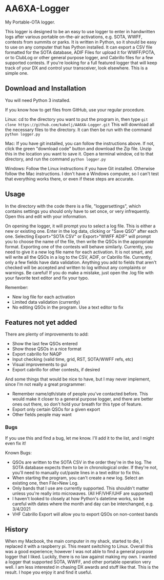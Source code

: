 # AA6XA-Logger
My Portable-OTA logger.


This logger is designed to be an easy to use logger to enter in handwritten 
logs after various portable on-the-air activations, e.g. SOTA, WWFF, contests 
from summits or parks. 
It is written in Python, so it should be easy to use on any computer that has 
Python installed. It can export a CSV file formatted for the SOTA database, 
ADIF Files for upload it for WWFF/POTA, or to ClubLog or other general 
purpose logger, and Cabrillo files for a few supported contests. If you're 
looking for a full featured logger that will keep track of your DX and 
control your transceiver, look elsewhere. This is a simple one.

## Download and Installation
You will need Python 3 installed.

If you know how to get files from GitHub, use your regular procedure.

Linux:
cd to the directory you want to put the program in, then type
`git clone https://github.com/kabelj/AA6XA-Logger.git`
This will download all the necessary files to the directory. It can then be 
run with the command `python logger.py`

Mac:
If you have git installed, you can follow the instructions above. If not, 
click the green "download code" button and download the Zip file. Unzip this 
in the location you want to save it. Open a terminal window, cd to that 
directory, and run the command `python logger.py`

Windows:
Follow the Linux instructions if you have Git installed. Otherwise follow 
the Mac instructions. I don't have a Windows computer, so I can't test that 
everything works there, or even if these steps are accurate.



## Usage
In the directory with the code there is a file, "loggersettings", which 
contains settings you should only have to set once, or very infrequently. 
Open this and edit with your information.

On opening the logger, it will prompt you to select a log file. This is 
either a new or existing one. Enter in the log data, clicking <enter> or 
"Save QSO" after each one. Selecting Export>"SOTA CSV" or Export>"WWFF ADIF" 
will prompt you to choose the name of the file, then write the QSOs in the 
appropriate format. Exporting one of the contests will behave similarly.
Currently, you need to give it a new log file name for each activation. It is
not smart, and will write all the QSOs in a log to the CSV, ADIF, or Cabrillo 
file. Currently, only a few fields have data validation. Anything you add to 
fields that aren't checked will be accepted and written to log without any 
complaints or warnings. Be careful! If you do make a mistake, just open the 
.log file with your favorite text editor and fix your typo.

Remember:
- New log file for each activation
- Limited data validation (currently)
- No editing QSOs in the program. Use a text editor to fix

## Features not yet added
There are plenty of improvements to add:
- Show the last few QSOs entered
- Show those QSOs in a nice format
- Export cabrillo for NAQP
- Input checking (valid time, grid, RST, SOTA/WWFF refs, etc)
- Visual improvements to gui
- Export cabrillo for other contests, if desired

And some things that would be nice to have, but I may never implement, since 
I'm not really a great programmer:
- Remember name/qth/state of people you've contacted before. This would make 
it closer to a general purpose logger, and there are better ones out there, 
so don't hold your breath for this type of feature.
- Export only certain QSOs for a given export
- Other fields people may want

### Bugs
If you use this and find a bug, let me know. I'll add it to the list, and I 
might even fix it!

Known Bugs:
- QSOs are written to the SOTA CSV in the order they're in the log. The SOTA 
database expects them to be in chronological order. If they're not, you'll 
need to manually cut/paste lines in a text editor to fix this.
- When starting the program, you can't create a new log. Select an 
existing one, then File>New Log.
- Only bands that I use are currently supported. This shouldn't matter 
unless you're really into microwaves. (All HF/VHF/UHF are supported)
- I haven't looked to closely at how Python's datetime works, so be careful 
with dates where the month and day can be interchanged, e.g. 3/4/2021
- VHF Cabrillo Export will allow you to export QSOs on non-contest bands


## History
When my Macbook, the main computer in my shack, started to die, I replaced it 
with a raspberry pi. This meant switching to Linux. Overall this was a good 
experience; however I was not able to find a general purpose logger that I 
liked. Luckily, there is no law against making my own. I wanted a logger that 
supported SOTA, WWFF, and other portable operation very well. I am less 
interested in chasing DX awards and stuff like that. This is the result. I 
hope you enjoy it and find it useful. 
